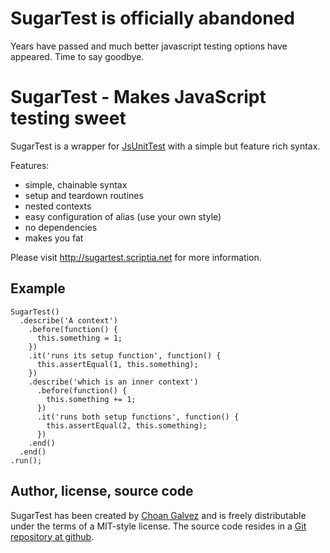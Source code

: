 # SugarTest is officially abandoned

Years have passed and much better javascript testing options have appeared. Time to say goodbye.

# SugarTest - Makes JavaScript testing sweet

SugarTest is a wrapper for [JsUnitTest](http://github.com/drnic/jsunittest/) with a simple but feature rich syntax.

Features:

* simple, chainable syntax
* setup and teardown routines
* nested contexts
* easy configuration of alias (use your own style)
* no dependencies
* makes you fat


Please visit <http://sugartest.scriptia.net> for more information.

## Example
    
    SugarTest()
      .describe('A context')
        .before(function() {
          this.something = 1;
        })
        .it('runs its setup function', function() {
          this.assertEqual(1, this.something);
        })
        .describe('which is an inner context')
          .before(function() {
            this.something += 1;
          })
          .it('runs both setup functions', function() {
            this.assertEqual(2, this.something);
          })
        .end()
      .end()
    .run();

## Author, license, source code

SugarTest has been created by <a href="http://choangalvez.nom.es/" hreflang="es">Choan Galvez</a> and is freely distributable under the terms of a MIT-style license. The source code resides in a <a href="http://github.com/choan/sweet_test/">Git repository at github</a>.
